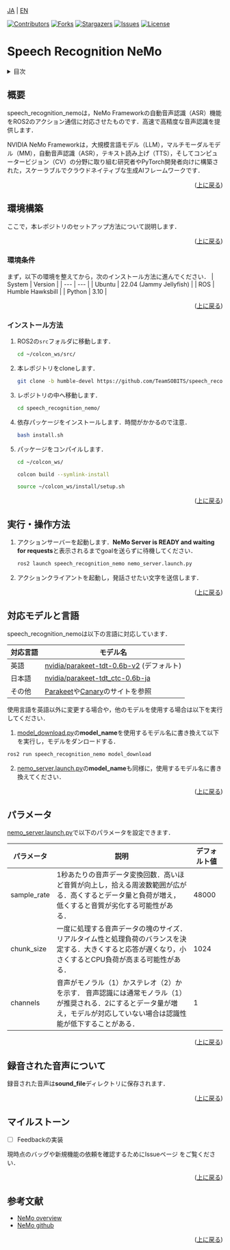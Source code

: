 <a name="readme-top"></a>

[JA](README.md) | [EN](README.en.md)

[![Contributors][contributors-shield]][contributors-url]
[![Forks][forks-shield]][forks-url]
[![Stargazers][stars-shield]][stars-url]
[![Issues][issues-shield]][issues-url]
[![License][license-shield]][license-url]

# Speech Recognition NeMo

<!-- 目次 -->
<details>
  <summary>目次</summary>
  <ol>
    <li>
      <a href="#概要">概要</a>
    </li>
    <li>
      <a href="#環境構築">環境構築</a>
      <ul>
        <li><a href="#環境条件">環境条件</a></li>
        <li><a href="#インストール方法">インストール方法</a></li>
      </ul>
    </li>
    <li><a href="#実行操作方法">実行・操作方法</a></li>
    <li><a href="#対応モデルと言語">対応モデルと言語</a></li>
    <li><a href="#パラメータ">パラメータ</a></li>
    <li><a href="#録音された音声について">録音された音声について</a></li>
    <li><a href="#マイルストーン">マイルストーン</a></li>
    <!-- <li><a href="#contributing">Contributing</a></li> -->
    <!-- <li><a href="#license">License</a></li> -->
    <li><a href="#参考文献">参考文献</a></li>
  </ol>
</details>

<!-- レポジトリの概要 -->
## 概要

speech_recognition_nemoは，NeMo Frameworkの自動音声認識（ASR）機能をROS2のアクション通信に対応させたものです．高速で高精度な音声認識を提供します．


NVIDIA NeMo Frameworkは，大規模言語モデル（LLM），マルチモーダルモデル（MM），自動音声認識（ASR），テキスト読み上げ（TTS），そしてコンピュータービジョン（CV）の分野に取り組む研究者やPyTorch開発者向けに構築された，スケーラブルでクラウドネイティブな生成AIフレームワークです．

<p align="right">(<a href="#readme-top">上に戻る</a>)</p>

<!-- 環境構築 -->
## 環境構築
ここで，本レポジトリのセットアップ方法について説明します．

<p align="right">(<a href="#readme-top">上に戻る</a>)</p>

### 環境条件
まず，以下の環境を整えてから，次のインストール方法に進んでください．
| System  | Version |
| --- | --- |
| Ubuntu | 22.04 (Jammy Jellyfish) |
| ROS    | Humble Hawksbill |
| Python | 3.10 |

<p align="right">(<a href="#readme-top">上に戻る</a>)</p>

### インストール方法
1. ROS2の`src`フォルダに移動します．
    ```sh
    cd ~/colcon_ws/src/
    ```

2. 本レポジトリをcloneします．
    ```sh
    git clone -b humble-devel https://github.com/TeamSOBITS/speech_recognition_nemo.git
    ```
3. レポジトリの中へ移動します．
    ```sh
    cd speech_recognition_nemo/
    ```
4. 依存パッケージをインストールします．時間がかかるので注意．
    ```sh
    bash install.sh
5. パッケージをコンパイルします．
    ```sh
    cd ~/colcon_ws/
    ```
    ```sh
    colcon build --symlink-install
    ```
    ```sh
    source ~/colcon_ws/install/setup.sh
    ```

<p align="right">(<a href="#readme-top">上に戻る</a>)</p>

<!-- 実行・操作方法 -->
## 実行・操作方法
1. アクションサーバーを起動します．**NeMo Server is READY and waiting for requests**と表示されるまでgoalを送らずに待機してください．

   ```sh
   ros2 launch speech_recognition_nemo nemo_server.launch.py 
   ```
2. アクションクライアントを起動し，発話させたい文字を送信します．

<p align="right">(<a href="#readme-top">上に戻る</a>)</p>

## 対応モデルと言語
speech_recognition_nemoは以下の言語に対応しています．

| 対応言語  | モデル名 |
| ----- | ----- |
| 英語 | [nvidia/parakeet-tdt-0.6b-v2](https://huggingface.co/nvidia/parakeet-tdt-0.6b-v2) (デフォルト)|
| 日本語 | [nvidia/parakeet-tdt_ctc-0.6b-ja](https://huggingface.co/nvidia/parakeet-tdt_ctc-0.6b-ja) |
| その他 | [Parakeet](https://huggingface.co/collections/nvidia/parakeet-659711f49d1469e51546e021)や[Canary](https://huggingface.co/collections/nvidia/canary-65c3b83ff19b126a3ca62926)のサイトを参照 |

使用言語を英語以外に変更する場合や，他のモデルを使用する場合は以下を実行してください．

1. [model_download.py](speech_recognition_nemo/model_download.py)の**model_name**を使用するモデル名に書き換えて以下を実行し，モデルをダンロードする．
```sh
ros2 run speech_recognition_nemo model_download
```

2. [nemo_server.launch.py](launch/nemo_server.launch.py )の**model_name**も同様に，使用するモデル名に書き換えてください．


<p align="right">(<a href="#readme-top">上に戻る</a>)</p>

## パラメータ
[nemo_server.launch.py](launch/nemo_server.launch.py )で以下のパラメータを設定できます．

| パラメータ | 説明 | デフォルト値 |
| ----- | ----- | ----- |
| sample_rate |1秒あたりの音声データ変換回数．高いほど音質が向上し，拾える周波数範囲が広がる．高くするとデータ量と負荷が増え，低くすると音質が劣化する可能性がある．| 48000 |
| chunk_size | 一度に処理する音声データの塊のサイズ．リアルタイム性と処理負荷のバランスを決定する．大きくすると応答が遅くなり，小さくするとCPU負荷が高まる可能性がある．| 1024 |
| channels | 音声がモノラル（1）かステレオ（2）かを示す． 音声認識には通常モノラル（1）が推奨される．2にするとデータ量が増え，モデルが対応していない場合は認識性能が低下することがある．| 1 |

<p align="right">(<a href="#readme-top">上に戻る</a>)</p>

## 録音された音声について
録音された音声は**sound_file**ディレクトリに保存されます．

<p align="right">(<a href="#readme-top">上に戻る</a>)</p>

## マイルストーン
- [ ] Feedbackの実装

現時点のバッグや新規機能の依頼を確認するためにIssueページ をご覧ください．

<p align="right">(<a href="#readme-top">上に戻る</a>)</p>

## 参考文献
* [NeMo overview](https://docs.nvidia.com/nemo-framework/user-guide/latest/overview.html)
* [NeMo github](https://github.com/NVIDIA/NeMo)

<p align="right">(<a href="#readme-top">上に戻る</a>)</p>


<!-- MARKDOWN LINKS & IMAGES -->
<!-- https://www.markdownguide.org/basic-syntax/#reference-style-links -->
[contributors-shield]: https://img.shields.io/github/contributors/TeamSOBITS/speech_recognition_nemo.svg?style=for-the-badge
[contributors-url]: https://github.com/TeamSOBITS/speech_recognition_nemo/graphs/contributors
[forks-shield]: https://img.shields.io/github/forks/TeamSOBITS/speech_recognition_nemo.svg?style=for-the-badge
[forks-url]: https://github.com/TeamSOBITS/speech_recognition_nemo/network/members
[stars-shield]: https://img.shields.io/github/stars/TeamSOBITS/speech_recognition_nemo.svg?style=for-the-badge
[stars-url]: https://github.com/TeamSOBITS/speech_recognition_nemo/stargazers
[issues-shield]: https://img.shields.io/github/issues/TeamSOBITS/speech_recognition_nemo.svg?style=for-the-badge
[issues-url]: https://github.com/TeamSOBITS/speech_recognition_nemo/issues
[license-shield]: https://img.shields.io/github/license/TeamSOBITS/speech_recognition_nemo.svg?style=for-the-badge
[license-url]: LICENSE
